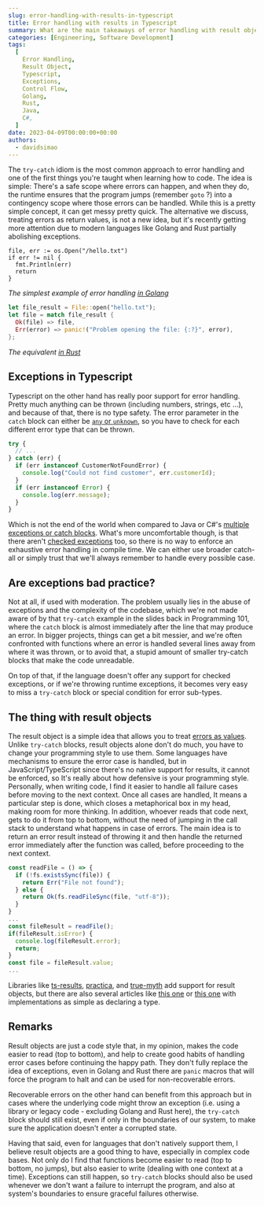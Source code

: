 ```yaml
---
slug: error-handling-with-results-in-typescript
title: Error handling with results in Typescript
summary: What are the main takeaways of error handling with result objects and how does it compare to the try-catch idiom? Looking into different approaches and some examples.
categories: [Engineering, Software Development]
tags:
  [
    Error Handling,
    Result Object,
    Typescript,
    Exceptions,
    Control Flow,
    Golang,
    Rust,
    Java,
    C#,
  ]
date: 2023-04-09T00:00:00+00:00
authors:
  - davidsimao
---
```


The `try-catch` idiom is the most common approach to error handling and one of the first things you're taught when learning how to code. The idea is simple: There's a safe scope where errors can happen, and when they do, the runtime ensures that the program jumps (remember `goto` ?) into a contingency scope where those errors can be handled. While this is a pretty simple concept, it can get messy pretty quick. The alternative we discuss, treating errors as return values, is not a new idea, but it's recently getting more attention due to modern languages like Golang and Rust partially abolishing exceptions.

```golang
file, err := os.Open("/hello.txt")
if err != nil {
  fmt.Println(err)
  return
}
```

_The simplest example of error handling [in Golang](https://go.dev/blog/error-handling-and-go)_

```rust
let file_result = File::open("hello.txt");
let file = match file_result {
  Ok(file) => file,
  Err(error) => panic!("Problem opening the file: {:?}", error),
};
```

_The equivalent [in Rust](https://doc.rust-lang.org/book/ch09-00-error-handling.html)_

## Exceptions in Typescript

Typescript on the other hand has really poor support for error handling. Pretty much anything can be thrown (including numbers, strings, etc ...), and because of that, there is no type safety. The error parameter in the `catch` block can either be [`any` or `unknown`](https://www.typescriptlang.org/tsconfig#useUnknownInCatchVariables), so you have to check for each different error type that can be thrown.

```typescript
try {
  // ...
} catch (err) {
  if (err instanceof CustomerNotFoundError) {
    console.log("Could not find customer", err.customerId);
  }
  if (err instanceof Error) {
    console.log(err.message);
  }
}
```

Which is not the end of the world when compared to Java or C#'s [multiple exceptions or catch blocks](https://docs.oracle.com/javase/8/docs/technotes/guides/language/catch-multiple.html). What's more uncomfortable though, is that there aren't [checked exceptions](https://www.baeldung.com/java-checked-unchecked-exceptions) too, so there is no way to enforce an exhaustive error handling in compile time. We can either use broader catch-all or simply trust that we'll always remember to handle every possible case.

## Are exceptions bad practice?

Not at all, if used with moderation. The problem usually lies in the abuse of exceptions and the complexity of the codebase, which we're not made aware of by that `try-catch` example in the slides back in Programming 101, where the `catch` block is almost immediately after the line that may produce an error. In bigger projects, things can get a bit messier, and we're often confronted with functions where an error is handled several lines away from where it was thrown, or to avoid that, a stupid amount of smaller try-catch blocks that make the code unreadable.

On top of that, if the language doesn't offer any support for checked exceptions, or if we're throwing runtime exceptions, it becomes very easy to miss a `try-catch` block or special condition for error sub-types.

## The thing with result objects

The result object is a simple idea that allows you to treat [errors as values](https://go.dev/blog/errors-are-values). Unlike `try-catch` blocks, result objects alone don't do much, you have to change your programming style to use them. Some languages have mechanisms to ensure the error case is handled, but in JavaScript/TypeScript since there's no native support for results, it cannot be enforced, so It's really about how defensive is your programming style. Personally, when writing code, I find it easier to handle all failure cases before moving to the next context. Once all cases are handled, It means a particular step is done, which closes a metaphorical box in my head, making room for more thinking. In addition, whoever reads that code next, gets to do it from top to bottom, without the need of jumping in the call stack to understand what happens in case of errors. The main idea is to return an error result instead of throwing it and then handle the returned error immediately after the function was called, before proceeding to the next context.

```typescript
const readFile = () => {
  if (!fs.existsSync(file)) {
    return Err("File not found");
  } else {
    return Ok(fs.readFileSync(file, "utf-8"));
  }
}
...
const fileResult = readFile();
if(fileResult.isError) {
  console.log(fileResult.error);
  return;
}
const file = fileResult.value;
...
```

Libraries like [ts-results](https://github.com/vultix/ts-results), [practica](https://github.com/rametta/pratica), and [true-myth](https://true-myth.js.org/) add support for result objects, but there are also several articles like [this one](https://journal.plain.com/posts/2022-10-04-error-handling-in-typescript-like-a-pro/) or [this one](https://imhoff.blog/posts/using-results-in-typescript) with implementations as simple as declaring a type.

## Remarks

Result objects are just a code style that, in my opinion, makes the code easier to read (top to bottom), and help to create good habits of handling error cases before continuing the happy path. They don't fully replace the idea of exceptions, even in Golang and Rust there are `panic` macros that will force the program to halt and can be used for non-recoverable errors.

Recoverable errors on the other hand can benefit from this approach but in cases where the underlying code might throw an exception (i.e. using a library or legacy code - excluding Golang and Rust here), the `try-catch` block should still exist, even if only in the boundaries of our system, to make sure the application doesn't enter a corrupted state.

Having that said, even for languages that don't natively support them, I believe result objects are a good thing to have, especially in complex code bases. Not only do I find that functions become easier to read (top to bottom, no jumps), but also easier to write (dealing with one context at a time). Exceptions can still happen, so `try-catch` blocks should also be used whenever we don't want a failure to interrupt the program, and also at system's boundaries to ensure graceful failures otherwise.
